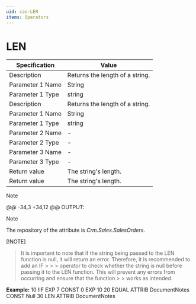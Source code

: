 ```yaml
---
uid: cao-LEN
items: Operators
---
```


# LEN 

| Specification         | Value                                                        |
| --------------------- | ------------------------------------------------------------ |
| Description           | Returns the length of a string.                              |
| Parameter 1 Name      | String                                                       |
| Parameter 1 Type      | string                                                       |
| Description           | Returns the length of a string.                              |
| Parameter 1 Name      | String                                                       |
| Parameter 1 Type      | string                                                       |
| Parameter 2 Name      | -                                                            |
| Parameter 2 Type      | -                                                            |
| Parameter 3 Name      | -                                                            |
| Parameter 3 Type      | -                                                            |
| Return value          | The string's length.                                         |
| Return value          | The string's length.                                         |

> [!NOTE] 
> 
@@ -34,3 +34,12 @@ OUTPUT:
> [!NOTE] 
> 
> The repository of the attribute is *Crm.Sales.SalesOrders*.

[!NOTE]
> It is important to note that if the string being passed to the LEN function is null, it will return an error. Therefore, it is recommended to add an IF > > > operator to check whether the string is null before passing it to the LEN function. This will prevent any errors from occurring and ensure that the function > > 
works as intended.

**Example:**
10	IIF	EXP	7	CONST	0	EXP	10
20	EQUAL	ATTRIB	DocumentNotes	CONST	Null
30	LEN	ATTRIB	DocumentNotes
